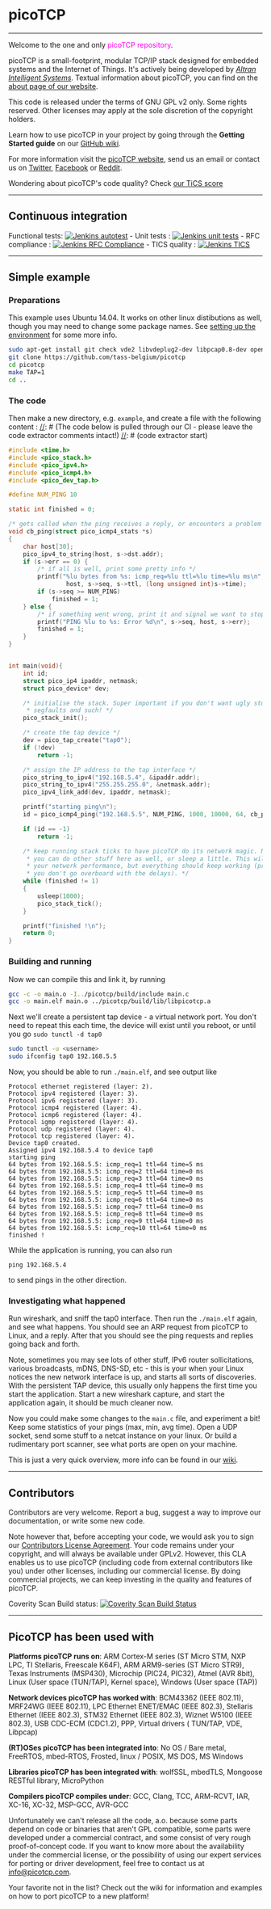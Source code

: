 # picoTCP

---------------

Welcome to the one and only <font color=ff00f0>picoTCP repository</font>. 

picoTCP is a small-footprint, modular TCP/IP stack designed for embedded systems and the Internet of Things. It's actively being developed by *[Altran Intelligent Systems](http://intelligent-systems.altran.com/)*. Textual information about picoTCP, you can find on the [about page of our website](http://picotcp.com/about).

This code is released under the terms of GNU GPL v2 only. Some rights reserved.
Other licenses may apply at the sole discretion of the copyright holders.

Learn how to use picoTCP in your project by going through the **Getting Started guide** on our [GitHub wiki](https://github.com/tass-belgium/picotcp/wiki).

For more information visit the [picoTCP website](http://www.picotcp.com), send us an email or contact us on [Twitter](https://twitter.com/picotcp), [Facebook](https://www.facebook.com/picoTCP) or [Reddit](http://www.reddit.com/r/picotcp/).

Wondering about picoTCP's code quality? Check [our TiCS score](http://tics.picotcp.com:42506/tiobeweb/TICS/TqiDashboard.html#axes=Project%28%29&metric=tqi&sel=Project%28PicoTCP_rel%29)


---------------

## Continuous integration

Functional tests: 
[![Jenkins autotest](http://jenkins.picotcp.com:8080/buildStatus/icon?job=picoTCP_Rel/PicoTCP_rel_autotest)](http://jenkins.picotcp.com:8080/job/picoTCP_Rel/job/PicoTCP_rel_autotest) -
Unit tests      : 
[![Jenkins unit tests](http://jenkins.picotcp.com:8080/buildStatus/icon?job=picoTCP_Rel/PicoTCP_rel_unit_tests)](http://jenkins.picotcp.com:8080/job/picoTCP_Rel/job/PicoTCP_rel_unit_tests) -
RFC compliance  :
[![Jenkins RFC Compliance](http://jenkins.picotcp.com:8080/buildStatus/icon?job=picoTCP_Rel/PicoTCP_rel_RF_mbed)](http://jenkins.picotcp.com:8080/job/picoTCP_Rel/job/PicoTCP_rel_RF_mbed) -
TICS quality    :
[![Jenkins TICS](http://jenkins.picotcp.com:8080/buildStatus/icon?job=picoTCP_Rel/PicoTCP_rel_TICS)](http://jenkins.picotcp.com:8080/job/picoTCP_Rel/job/PicoTCP_rel_TICS/)

---------------

## Simple example

### Preparations
This example uses Ubuntu 14.04. It works on other linux distibutions as well, though you may need to change some package names. See [setting up the environment](https://github.com/tass-belgium/picotcp/wiki/Setting-up-the-environment#prerequisite-packages) for some more info.

```bash
sudo apt-get install git check vde2 libvdeplug2-dev libpcap0.8-dev openvpn wireshark
git clone https://github.com/tass-belgium/picotcp
cd picotcp
make TAP=1
cd ..
```

### The code

Then make a new directory, e.g. `example`, and create a file with the following content : 
[//]: # (The code below is pulled through our CI - please leave the code extractor comments intact!)
[//]: # (code extractor start)
```C
#include <time.h>
#include <pico_stack.h>
#include <pico_ipv4.h>
#include <pico_icmp4.h>
#include <pico_dev_tap.h>

#define NUM_PING 10

static int finished = 0;

/* gets called when the ping receives a reply, or encounters a problem */
void cb_ping(struct pico_icmp4_stats *s)
{
    char host[30];
    pico_ipv4_to_string(host, s->dst.addr);
    if (s->err == 0) {
        /* if all is well, print some pretty info */
        printf("%lu bytes from %s: icmp_req=%lu ttl=%lu time=%lu ms\n", s->size,
                host, s->seq, s->ttl, (long unsigned int)s->time);
        if (s->seq >= NUM_PING)
            finished = 1;
    } else {
        /* if something went wrong, print it and signal we want to stop */
        printf("PING %lu to %s: Error %d\n", s->seq, host, s->err);
        finished = 1;
    }
}


int main(void){
    int id;
    struct pico_ip4 ipaddr, netmask;
    struct pico_device* dev;

    /* initialise the stack. Super important if you don't want ugly stuff like
     * segfaults and such! */
    pico_stack_init();

    /* create the tap device */
    dev = pico_tap_create("tap0");
    if (!dev)
        return -1;

    /* assign the IP address to the tap interface */
    pico_string_to_ipv4("192.168.5.4", &ipaddr.addr);
    pico_string_to_ipv4("255.255.255.0", &netmask.addr);
    pico_ipv4_link_add(dev, ipaddr, netmask);

    printf("starting ping\n");
    id = pico_icmp4_ping("192.168.5.5", NUM_PING, 1000, 10000, 64, cb_ping);

    if (id == -1)
        return -1;

    /* keep running stack ticks to have picoTCP do its network magic. Note that
     * you can do other stuff here as well, or sleep a little. This will impact
     * your network performance, but everything should keep working (provided
     * you don't go overboard with the delays). */
    while (finished != 1)
    {
        usleep(1000);
        pico_stack_tick();
    }

    printf("finished !\n");
    return 0;
}

```

[//]: # (code extractor stop)

### Building and running

Now we can compile this and link it, by running 
```bash
gcc -c -o main.o -I../picotcp/build/include main.c
gcc -o main.elf main.o ../picotcp/build/lib/libpicotcp.a
```

Next we'll create a persistent tap device - a virtual network port. You don't need to repeat this each time, the device will exist until you reboot, or until you go `sudo tunctl -d tap0`
```bash
sudo tunctl -u <username>
sudo ifconfig tap0 192.168.5.5
```

Now, you should be able to run `./main.elf`, and see output like 
```
Protocol ethernet registered (layer: 2).
Protocol ipv4 registered (layer: 3).
Protocol ipv6 registered (layer: 3).
Protocol icmp4 registered (layer: 4).
Protocol icmp6 registered (layer: 4).
Protocol igmp registered (layer: 4).
Protocol udp registered (layer: 4).
Protocol tcp registered (layer: 4).
Device tap0 created.
Assigned ipv4 192.168.5.4 to device tap0
starting ping
64 bytes from 192.168.5.5: icmp_req=1 ttl=64 time=5 ms
64 bytes from 192.168.5.5: icmp_req=2 ttl=64 time=0 ms
64 bytes from 192.168.5.5: icmp_req=3 ttl=64 time=0 ms
64 bytes from 192.168.5.5: icmp_req=4 ttl=64 time=0 ms
64 bytes from 192.168.5.5: icmp_req=5 ttl=64 time=0 ms
64 bytes from 192.168.5.5: icmp_req=6 ttl=64 time=0 ms
64 bytes from 192.168.5.5: icmp_req=7 ttl=64 time=0 ms
64 bytes from 192.168.5.5: icmp_req=8 ttl=64 time=0 ms
64 bytes from 192.168.5.5: icmp_req=9 ttl=64 time=0 ms
64 bytes from 192.168.5.5: icmp_req=10 ttl=64 time=0 ms
finished !
```

While the application is running, you can also run
```
ping 192.168.5.4
```
to send pings in the other direction.

### Investigating what happened

Run wireshark, and sniff the tap0 interface. Then run the `./main.elf` again, and see what happens. You should see an ARP request from picoTCP to Linux, and a reply. After that you should see the ping requests and replies going back and forth.

Note, sometimes you may see lots of other stuff, IPv6 router sollicitations, various broadcasts, mDNS, DNS-SD, etc - this is your when your Linux notices the new network interface is up, and starts all sorts of discoveries. With the persistent TAP device, this usually only happens the first time you start the application. Start a new wireshark capture, and start the application again, it should be much cleaner now.

Now you could make some changes to the `main.c` file, and experiment a bit! Keep some statistics of your pings (max, min, avg time). Open a UDP socket, send some stuff to a netcat instance on your linux. Or build a rudimentary port scanner, see what ports are open on your machine.


This is just a very quick overview, more info can be found in our [wiki](https://github.com/tass-belgium/picotcp/wiki).

---------------

## Contributors

Contributors are very welcome. Report a bug, suggest a way to improve our documentation, or write some new code.

Note however that, before accepting your code, we would ask you to sign our [Contributors License Agreement](https://docs.google.com/forms/d/1-z6lsT75l6ZIrgHGEWrWdHylJ6xxpjc7FwGfL2ilDFU/viewform). Your code remains under your copyright, and will always be available under GPLv2. However, this CLA enables us to use picoTCP (including code from external contributors like you) under other licenses, including our commercial license. By doing commercial projects, we can keep investing in the quality and features of picoTCP.

Coverity Scan Build status:
[![Coverity Scan Build Status](https://scan.coverity.com/projects/7944/badge.svg)](https://scan.coverity.com/projects/7944)

---------------

## PicoTCP has been used with

**Platforms picoTCP runs on**:
ARM Cortex-M series (ST Micro STM, NXP LPC, TI Stellaris, Freescale K64F),
ARM ARM9-series (ST Micro STR9),
Texas Instruments (MSP430),
Microchip (PIC24, PIC32),
Atmel (AVR 8bit),
Linux (User space (TUN/TAP), Kernel space),
Windows (User space (TAP))

**Network devices picoTCP has worked with**:
BCM43362 (IEEE 802.11), MRF24WG (IEEE 802.11), LPC Ethernet ENET/EMAC (IEEE 802.3), Stellaris Ethernet (IEEE 802.3), STM32 Ethernet (IEEE 802.3), Wiznet W5100 (IEEE 802.3), USB CDC-ECM (CDC1.2), PPP, Virtual drivers ( TUN/TAP, VDE, Libpcap)

**(RT)OSes picoTCP has been integrated into**:
No OS / Bare metal, FreeRTOS, mbed-RTOS, Frosted, linux / POSIX, MS DOS, MS Windows

**Libraries picoTCP has been integrated with**:
wolfSSL, mbedTLS, Mongoose RESTful library, MicroPython

**Compilers picoTCP compiles under**:
GCC, Clang, TCC, ARM-RCVT, IAR, XC-16, XC-32, MSP-GCC, AVR-GCC

Unfortunately we can't release all the code, a.o. because some parts depend on code or binaries that aren't GPL compatible, some parts were developed under a commercial contract, and some consist of very rough proof-of-concept code.
If you want to know more about the availability under the commercial license, or the possibility of using our expert services for porting or driver development, feel free to contact us at info@picotcp.com.

Your favorite not in the list? Check out the wiki for information and examples on how to port picoTCP to a new platform!
